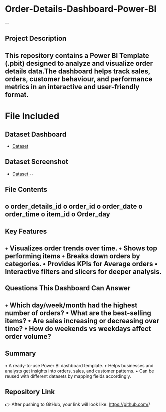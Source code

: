 # Order-Details-Dashboard-Power-BI
--
## Project Description
This repository contains a Power BI Template (.pbit) designed to analyze and visualize order details data.The dashboard helps track sales, orders, customer behaviour, and performance metrics in an interactive and user-friendly format.
--
# File Included
## Dataset Dashboard
- <a href = "https://app.powerbi.com/groups/me/reports/fa131fe9-68ac-48e8-bfab-7e2c096045fa/5021be75305ff2d1127b?experience=power-bi"> Dataset </a>
## Dataset Screenshot
- <a href = "https://github.com/bsyamini/Order-Details-Dashboard-Power-BI/blob/main/Screenshot.png"> Dataset </a>
--
## File Contents
o	order_details_id 
o	order_id 
o	order_date 
o	order_time 
o	item_id 
o	Order_day
--
## Key Features
•	Visualizes order trends over time.
•	Shows top performing items
•	Breaks down orders by categories.
•	Provides KPIs for Average orders 
•	Interactive filters and slicers for deeper analysis.
--
## Questions This Dashboard Can Answer
•	Which day/week/month had the highest number of orders?
•	What are the best-selling items?
•	Are sales increasing or decreasing over time?
•	How do weekends vs weekdays affect order volume?
--
## Summary
•	A ready-to-use Power BI dashboard template.
•	Helps businesses and analysts get insights into orders, sales, and customer patterns.
•	Can be reused with different datasets by mapping fields accordingly.

## Repository Link
👉 After pushing to GitHub, your link will look like:
https://github.com/<your-username>/<repo-name>
